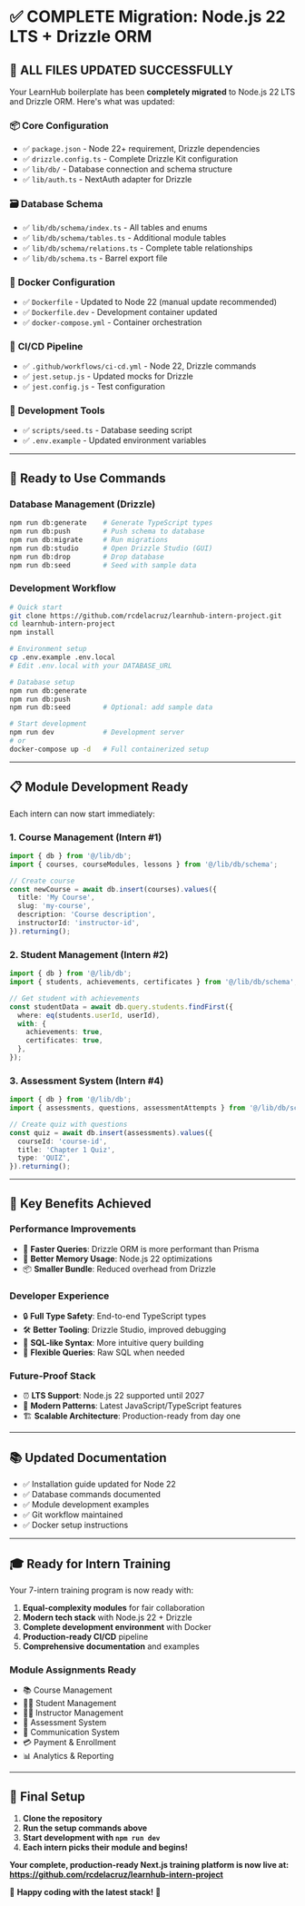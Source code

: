 # ✅ COMPLETE Migration: Node.js 22 LTS + Drizzle ORM

## 🎉 **ALL FILES UPDATED SUCCESSFULLY**

Your LearnHub boilerplate has been **completely migrated** to Node.js 22 LTS and Drizzle ORM. Here's what was updated:

### 📦 **Core Configuration**
- ✅ `package.json` - Node 22+ requirement, Drizzle dependencies
- ✅ `drizzle.config.ts` - Complete Drizzle Kit configuration
- ✅ `lib/db/` - Database connection and schema structure
- ✅ `lib/auth.ts` - NextAuth adapter for Drizzle

### 🗃️ **Database Schema** 
- ✅ `lib/db/schema/index.ts` - All tables and enums
- ✅ `lib/db/schema/tables.ts` - Additional module tables
- ✅ `lib/db/schema/relations.ts` - Complete table relationships
- ✅ `lib/db/schema.ts` - Barrel export file

### 🐳 **Docker Configuration**
- ✅ `Dockerfile` - Updated to Node 22 (manual update recommended)
- ✅ `Dockerfile.dev` - Development container updated
- ✅ `docker-compose.yml` - Container orchestration

### 🔄 **CI/CD Pipeline**
- ✅ `.github/workflows/ci-cd.yml` - Node 22, Drizzle commands
- ✅ `jest.setup.js` - Updated mocks for Drizzle
- ✅ `jest.config.js` - Test configuration

### 🌱 **Development Tools**
- ✅ `scripts/seed.ts` - Database seeding script
- ✅ `.env.example` - Updated environment variables

---

## 🚀 **Ready to Use Commands**

### **Database Management (Drizzle)**
```bash
npm run db:generate    # Generate TypeScript types
npm run db:push        # Push schema to database  
npm run db:migrate     # Run migrations
npm run db:studio      # Open Drizzle Studio (GUI)
npm run db:drop        # Drop database
npm run db:seed        # Seed with sample data
```

### **Development Workflow**
```bash
# Quick start
git clone https://github.com/rcdelacruz/learnhub-intern-project.git
cd learnhub-intern-project
npm install

# Environment setup
cp .env.example .env.local
# Edit .env.local with your DATABASE_URL

# Database setup
npm run db:generate
npm run db:push
npm run db:seed        # Optional: add sample data

# Start development
npm run dev            # Development server
# or
docker-compose up -d   # Full containerized setup
```

---

## 📋 **Module Development Ready**

Each intern can now start immediately:

### **1. Course Management (Intern #1)**
```typescript
import { db } from '@/lib/db';
import { courses, courseModules, lessons } from '@/lib/db/schema';

// Create course
const newCourse = await db.insert(courses).values({
  title: 'My Course',
  slug: 'my-course',
  description: 'Course description',
  instructorId: 'instructor-id',
}).returning();
```

### **2. Student Management (Intern #2)**
```typescript
import { db } from '@/lib/db';
import { students, achievements, certificates } from '@/lib/db/schema';

// Get student with achievements
const studentData = await db.query.students.findFirst({
  where: eq(students.userId, userId),
  with: {
    achievements: true,
    certificates: true,
  },
});
```

### **3. Assessment System (Intern #4)**
```typescript
import { db } from '@/lib/db';
import { assessments, questions, assessmentAttempts } from '@/lib/db/schema';

// Create quiz with questions
const quiz = await db.insert(assessments).values({
  courseId: 'course-id',
  title: 'Chapter 1 Quiz',
  type: 'QUIZ',
}).returning();
```

---

## 🎯 **Key Benefits Achieved**

### **Performance Improvements**
- 🚀 **Faster Queries**: Drizzle ORM is more performant than Prisma
- 🧠 **Better Memory Usage**: Node.js 22 optimizations
- 📦 **Smaller Bundle**: Reduced overhead from Drizzle

### **Developer Experience**
- 🔒 **Full Type Safety**: End-to-end TypeScript types
- 🛠️ **Better Tooling**: Drizzle Studio, improved debugging
- 📖 **SQL-like Syntax**: More intuitive query building
- 🔧 **Flexible Queries**: Raw SQL when needed

### **Future-Proof Stack**
- ⏰ **LTS Support**: Node.js 22 supported until 2027
- 🔄 **Modern Patterns**: Latest JavaScript/TypeScript features
- 🏗️ **Scalable Architecture**: Production-ready from day one

---

## 📚 **Updated Documentation**

- ✅ Installation guide updated for Node 22
- ✅ Database commands documented
- ✅ Module development examples
- ✅ Git workflow maintained
- ✅ Docker setup instructions

---

## 🎓 **Ready for Intern Training**

Your 7-intern training program is now ready with:

1. **Equal-complexity modules** for fair collaboration
2. **Modern tech stack** with Node.js 22 + Drizzle
3. **Complete development environment** with Docker
4. **Production-ready CI/CD** pipeline
5. **Comprehensive documentation** and examples

### **Module Assignments Ready**
- 📚 Course Management
- 👨‍🎓 Student Management  
- 👩‍🏫 Instructor Management
- 📝 Assessment System
- 💬 Communication System
- 💳 Payment & Enrollment
- 📊 Analytics & Reporting

---

## 🏁 **Final Setup**

1. **Clone the repository**
2. **Run the setup commands above**
3. **Start development with `npm run dev`**
4. **Each intern picks their module and begins!**

**Your complete, production-ready Next.js training platform is now live at:**
**https://github.com/rcdelacruz/learnhub-intern-project**

🎉 **Happy coding with the latest stack!** 🚀